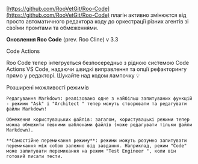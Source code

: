 <!--
date: 2025-01-30T01:19:47
-->

 [https://github.com/RooVetGit/Roo-Code](https://github.com/RooVetGit/Roo-Code) 
плагін активно змінюєтся від просто автоматичного редактора коду до оркестрації різних агентів зі своїми промтами та обмеженнями.

**Оновлення Roo Code** (prev. Roo Cline) v 3.3

Code Actions

Roo Code тепер інтегрується безпосередньо з рідною системою Code Actions VS Code, надаючи швидкі виправлення та опції рефакторингу прямо у редакторі. Шукайте над кодом лампочку 💡

Розширені можливості режимів

    Редагування Markdown: реалізовано одне з найбільш запитуваних функцій - режими "Ask" і "Architect " тепер можуть створювати та редагувати файли Markdown!

    Обмеження користувацьких файлів: загалом, користувацькі режими тепер можна обмежити певними шаблонами файлів (може редагувати тільки файли Markdown).

    **Самостійне перемикання режиму**: режими можуть розумно запитувати перемикання між собою залежно від завдання. Наприклад, режим "Code" може запитувати перемикання на режим "Test Engineer ", коли він готовий писати тести.
